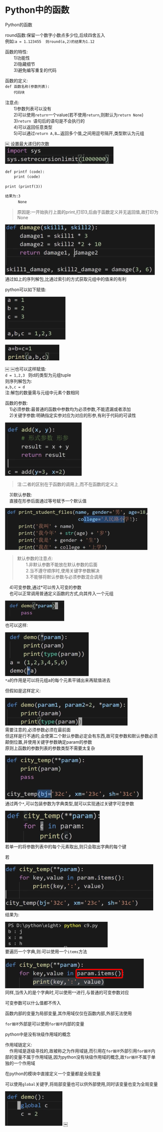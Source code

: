# Python中的函数

Python的函数

round函数:保留一个数字小数点多少位,后续四舍五入</br>
例如:`a = 1.123455  则round(a,2)的结果为1.12`

函数的特性:</br>
　　1)功能性</br>
　　2)隐藏细节</br>
　　3)避免编写重复的代码</br>

函数的定义:</br>
`def 函数名称(参数列表):`</br>
　　`代码块`</br>
    
注意点:</br>
　　1)参数列表可以没有</br>
　　2)可以使用`return`一个value(若不使用`return`,则默认为`return None`)</br>
　　3)`return `语句后的语句是不会执行的</br>
　　4)可以返回任意类型</br>
　　5)可以通过`return A,B…`.返回多个值,之间用逗号隔开,类型默认为元组

￼
设置最大递归的次数</br>
![1-1](Snip20180301_7.png)

```
def printf (code):
    print (code)

print (printf(3))
```
`结果为:3`</br>
　　　`None`</br>
>原因是:一开始执行上面的print,打印3,后由于函数定义并无返回值,故打印为None

![1-2](Snip20180301_8.png)</br>
通过如上的序列解包,比通过索引的方式获取元组中的值来的有利

python可以如下赋值:

![1-3](Snip20180301_9.png)


![1-4](Snip20180301_10.png)

￼
￼也可以这样赋值:</br>
`d = 1,2,3 ` 则d的类型为元组tuple</br>
则序列解包为:</br>
`a,b,c = d`</br>
注:解包的数量需与元组中元素个数相同</br>

函数的参数:</br>
　1)必须参数:最普通的函数中参数均为必须参数,不能遗漏或者添加</br>
　2)关键字参数:明确指定实参对应为对应的形参,有利于代码的可读性</br>

![1-5](Snip20180301_11.png)</br>
>注:二者的区别在于函数的调用上,而不在函数的定义上</br>

　3)默认参数:</br>
　直接在形参后面通过等号赋予一个默认值

![1-6](Snip20180301_12.png)</br>
>默认参数的注意点:</br>
　　1.非默认参数不能放在默认参数的后面</br>
　　2.当不遵守顺序时,使用关键字参数解决</br>
　　3.不能够将默认参数与必须参数混合调用

　4)可变参数,通过*可以传入可变的参数</br>
　也可以正常调用普通定义函数的方式,向其传入一个元组

![1-7](Snip20180301_13.png)</br>
也可以这样:</br>

![1-8](Snip20180301_14.png)</br>
`*a`的作用是可以将元组a的每个元素平铺出来再赋值进去

但假如是这样定义:

![1-9](Snip20180301_15.png)</br>
需要注意的,必须参数必须在最前面</br>
但这样是行不通的,会使第二个默认参数必定会有东西,故可变参数和默认参数必须颠倒位置,并使用关键字参数确定param的参数</br>
原则上函数的参数列表的参数类型不需要太复杂

![1-10](Snip20180301_16.png)</br>
通过两个`*`,可以包装参数为字典类型,就可以实现通过关键字可变参数

![1-11](Snip20180301_17.png)</br>
若单一的将参数列表中的每个元素取出,则只会取出字典的每个键

若

![1-12](Snip20180301_21.png)</br>
结果为:

![1-13](Snip20180301_20.png)</br>
要遍历一个字典,则:可以使用一个`items`方法

![1-14](Snip20180301_22.png)</br>
同样,当传入的是个字典时,可以使用`**`进行,与普通的可变参数对应

可变参数可以什么值都不传入

函数内部的变量为局部变量,其作用域仅仅在函数内部,外部无法使用

`for循环`外部是可以使用`for循环`内部的变量

python中是没有块级作用域的概念

作用域链定义:</br>
　作用域是逐级寻找的,故被称之为作用域链,而引用在`for循环`外部引用`for循环`内部的变量不属于作用域链,因为python没有块级作用域的概念,故`for循环`不属于单独的一个作用域

在python的模块中直接定义一个变量都是全局变量

可以使用`global`关键字,将局部变量也可以供外部使用,同时该变量也变为全局变量

![1-16](Snip20180302_24.png)
￼



